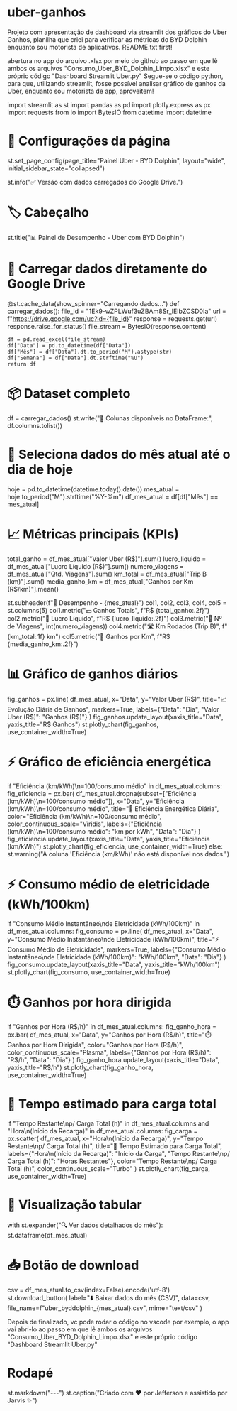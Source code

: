 # uber-ganhos
Projeto com apresentação de dashboard via streamlit dos gráficos do Uber Ganhos, planilha que criei para verificar as métricas do BYD Dolphin enquanto sou motorista de aplicativos. README.txt first!

abertura no app do arquivo .xlsx por meio do github ao passo em que lê ambos os arquivos "Consumo_Uber_BYD_Dolphin_Limpo.xlsx" e este próprio código "Dashboard Streamlit Uber.py"
Segue-se o código python, para que, utilizando streamlit, fosse possível analisar gráfico de ganhos da Uber, enquanto sou motorista de app, aproveitem!


import streamlit as st
import pandas as pd
import plotly.express as px
import requests
from io import BytesIO
from datetime import datetime

# 🎯 Configurações da página
st.set_page_config(page_title="Painel Uber - BYD Dolphin", layout="wide", initial_sidebar_state="collapsed")

st.info("✅ Versão com dados carregados do Google Drive.")

# 🏷️ Cabeçalho
st.title("📊 Painel de Desempenho - Uber com BYD Dolphin")

# 🔁 Carregar dados diretamente do Google Drive
@st.cache_data(show_spinner="Carregando dados...")
def carregar_dados():
    file_id = "1Ek9-wZPLWuf3uZBAm8Sr_lEIbZCSD0Ia"
    url = f"https://drive.google.com/uc?id={file_id}"
    response = requests.get(url)
    response.raise_for_status()
    file_stream = BytesIO(response.content)

    df = pd.read_excel(file_stream)
    df["Data"] = pd.to_datetime(df["Data"])
    df["Mês"] = df["Data"].dt.to_period("M").astype(str)
    df["Semana"] = df["Data"].dt.strftime("%U")
    return df

# 📦 Dataset completo
df = carregar_dados()
st.write("📝 Colunas disponíveis no DataFrame:", df.columns.tolist())

# 📆 Seleciona dados do mês atual até o dia de hoje
hoje = pd.to_datetime(datetime.today().date())
mes_atual = hoje.to_period("M").strftime("%Y-%m")
df_mes_atual = df[df["Mês"] == mes_atual]

# 📈 Métricas principais (KPIs)
total_ganho = df_mes_atual["Valor Uber (R$)"].sum()
lucro_liquido = df_mes_atual["Lucro Líquido (R$)"].sum()
numero_viagens = df_mes_atual["Qtd. Viagens"].sum()
km_total = df_mes_atual["Trip B (km)"].sum()
media_ganho_km = df_mes_atual["Ganhos por Km (R$/km)"].mean()

st.subheader(f"📅 Desempenho - {mes_atual}")
col1, col2, col3, col4, col5 = st.columns(5)
col1.metric("💵 Ganhos Totais", f"R$ {total_ganho:.2f}")
col2.metric("🧮 Lucro Líquido", f"R$ {lucro_liquido:.2f}")
col3.metric("🚗 Nº de Viagens", int(numero_viagens))
col4.metric("🛣️ Km Rodados (Trip B)", f"{km_total:.1f} km")
col5.metric("📏 Ganhos por Km", f"R$ {media_ganho_km:.2f}")

# 📊 Gráfico de ganhos diários
fig_ganhos = px.line(
    df_mes_atual,
    x="Data",
    y="Valor Uber (R$)",
    title="📈 Evolução Diária de Ganhos",
    markers=True,
    labels={"Data": "Dia", "Valor Uber (R$)": "Ganhos (R$)"}
)
fig_ganhos.update_layout(xaxis_title="Data", yaxis_title="R$ Ganhos")
st.plotly_chart(fig_ganhos, use_container_width=True)

# ⚡ Gráfico de eficiência energética
if "Eficiência (km/kWh)\n=100/consumo médio" in df_mes_atual.columns:
    fig_eficiencia = px.bar(
        df_mes_atual.dropna(subset=["Eficiência (km/kWh)\n=100/consumo médio"]),
        x="Data",
        y="Eficiência (km/kWh)\n=100/consumo médio",
        title="🔋 Eficiência Energética Diária",
        color="Eficiência (km/kWh)\n=100/consumo médio",
        color_continuous_scale="Viridis",
        labels={"Eficiência (km/kWh)\n=100/consumo médio": "km por kWh", "Data": "Dia"}
    )
    fig_eficiencia.update_layout(xaxis_title="Data", yaxis_title="Eficiência (km/kWh)")
    st.plotly_chart(fig_eficiencia, use_container_width=True)
else:
    st.warning("A coluna 'Eficiência (km/kWh)' não está disponível nos dados.")

# ⚡ Consumo médio de eletricidade (kWh/100km)
if "Consumo Médio Instantâneo\nde Eletricidade (kWh/100km)" in df_mes_atual.columns:
    fig_consumo = px.line(
        df_mes_atual,
        x="Data",
        y="Consumo Médio Instantâneo\nde Eletricidade (kWh/100km)",
        title="⚡ Consumo Médio de Eletricidade",
        markers=True,
        labels={"Consumo Médio Instantâneo\nde Eletricidade (kWh/100km)": "kWh/100km", "Data": "Dia"}
    )
    fig_consumo.update_layout(xaxis_title="Data", yaxis_title="kWh/100km")
    st.plotly_chart(fig_consumo, use_container_width=True)

# ⏱️ Ganhos por hora dirigida
if "Ganhos por Hora (R$/h)" in df_mes_atual.columns:
    fig_ganho_hora = px.bar(
        df_mes_atual,
        x="Data",
        y="Ganhos por Hora (R$/h)",
        title="⏱️ Ganhos por Hora Dirigida",
        color="Ganhos por Hora (R$/h)",
        color_continuous_scale="Plasma",
        labels={"Ganhos por Hora (R$/h)": "R$/h", "Data": "Dia"}
    )
    fig_ganho_hora.update_layout(xaxis_title="Data", yaxis_title="R$/h")
    st.plotly_chart(fig_ganho_hora, use_container_width=True)

# 🔌 Tempo estimado para carga total
if "Tempo Restante\np/ Carga Total (h)" in df_mes_atual.columns and "Hora\n(Início da Recarga)" in df_mes_atual.columns:
    fig_carga = px.scatter(
        df_mes_atual,
        x="Hora\n(Início da Recarga)",
        y="Tempo Restante\np/ Carga Total (h)",
        title="🔌 Tempo Estimado para Carga Total",
        labels={"Hora\n(Início da Recarga)": "Início da Carga", "Tempo Restante\np/ Carga Total (h)": "Horas Restantes"},
        color="Tempo Restante\np/ Carga Total (h)",
        color_continuous_scale="Turbo"
    )
    st.plotly_chart(fig_carga, use_container_width=True)

# 📄 Visualização tabular
with st.expander("🔍 Ver dados detalhados do mês"):
    st.dataframe(df_mes_atual)

# 📥 Botão de download
csv = df_mes_atual.to_csv(index=False).encode('utf-8')
st.download_button(
    label="⬇️ Baixar dados do mês (CSV)",
    data=csv,
    file_name=f"uber_byddolphin_{mes_atual}.csv",
    mime="text/csv"
)



Depois de finalizado, vc pode rodar o código no vscode por exemplo, o app vai abri-lo ao passo em que lê ambos os arquivos "Consumo_Uber_BYD_Dolphin_Limpo.xlsx" e este próprio código "Dashboard Streamlit Uber.py"

# Rodapé
st.markdown("---")
st.caption("Criado com ❤️ por Jefferson e assistido por Jarvis ✨")
